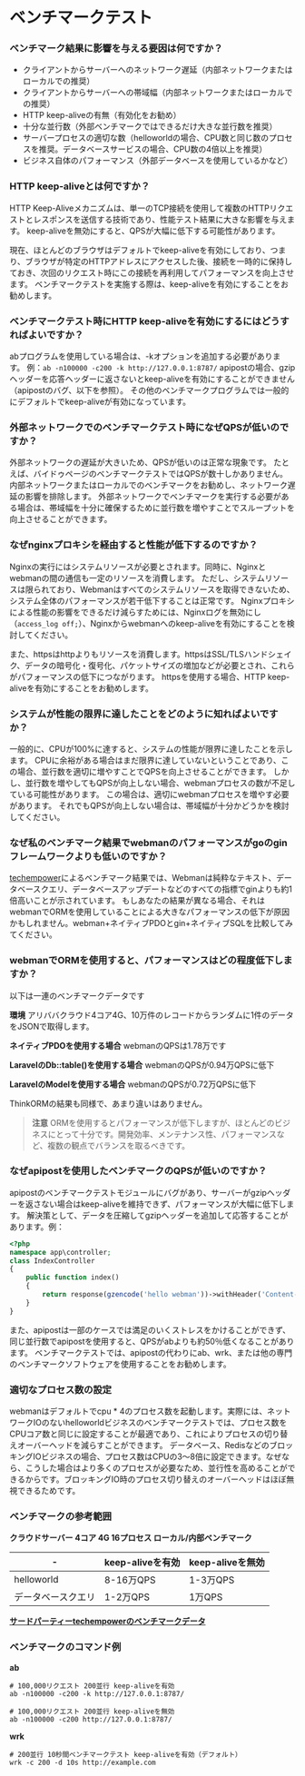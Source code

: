 # ベンチマークテスト

### ベンチマーク結果に影響を与える要因は何ですか？
- クライアントからサーバーへのネットワーク遅延（内部ネットワークまたはローカルでの推奨）
- クライアントからサーバーへの帯域幅（内部ネットワークまたはローカルでの推奨）
- HTTP keep-aliveの有無（有効化をお勧め）
- 十分な並行数（外部ベンチマークではできるだけ大きな並行数を推奨）
- サーバープロセスの適切な数（helloworldの場合、CPU数と同じ数のプロセスを推奨。データベースサービスの場合、CPU数の4倍以上を推奨）
- ビジネス自体のパフォーマンス（外部データベースを使用しているかなど）

### HTTP keep-aliveとは何ですか？
HTTP Keep-Aliveメカニズムは、単一のTCP接続を使用して複数のHTTPリクエストとレスポンスを送信する技術であり、性能テスト結果に大きな影響を与えます。 keep-aliveを無効にすると、QPSが大幅に低下する可能性があります。

現在、ほとんどのブラウザはデフォルトでkeep-aliveを有効にしており、つまり、ブラウザが特定のHTTPアドレスにアクセスした後、接続を一時的に保持しておき、次回のリクエスト時にこの接続を再利用してパフォーマンスを向上させます。
ベンチマークテストを実施する際は、keep-aliveを有効にすることをお勧めします。

### ベンチマークテスト時にHTTP keep-aliveを有効にするにはどうすればよいですか？
abプログラムを使用している場合は、-kオプションを追加する必要があります。 例：`ab -n100000 -c200 -k http://127.0.0.1:8787/`
apipostの場合、gzipヘッダーを応答ヘッダーに返さないとkeep-aliveを有効にすることができません（apipostのバグ、以下を参照）。
その他のベンチマークプログラムでは一般的にデフォルトでkeep-aliveが有効になっています。

### 外部ネットワークでのベンチマークテスト時になぜQPSが低いのですか？
外部ネットワークの遅延が大きいため、QPSが低いのは正常な現象です。 たとえば、バイドゥページのベンチマークテストではQPSが数十しかありません。
内部ネットワークまたはローカルでのベンチマークをお勧めし、ネットワーク遅延の影響を排除します。
外部ネットワークでベンチマークを実行する必要がある場合は、帯域幅を十分に確保するために並行数を増やすことでスループットを向上させることができます。

### なぜnginxプロキシを経由すると性能が低下するのですか？
Nginxの実行にはシステムリソースが必要とされます。同時に、Nginxとwebmanの間の通信も一定のリソースを消費します。
ただし、システムリソースは限られており、Webmanはすべてのシステムリソースを取得できないため、システム全体のパフォーマンスが若干低下することは正常です。
Nginxプロキシによる性能の影響をできるだけ減らすためには、Nginxログを無効にし（`access_log off;`）、Nginxからwebmanへのkeep-aliveを有効にすることを検討してください。

また、httpsはhttpよりもリソースを消費します。httpsはSSL/TLSハンドシェイク、データの暗号化・復号化、パケットサイズの増加などが必要とされ、これらがパフォーマンスの低下につながります。
httpsを使用する場合、HTTP keep-aliveを有効にすることをお勧めします。

### システムが性能の限界に達したことをどのように知ればよいですか？
一般的に、CPUが100%に達すると、システムの性能が限界に達したことを示します。 CPUに余裕がある場合はまだ限界に達していないということであり、この場合、並行数を適切に増やすことでQPSを向上させることができます。
しかし、並行数を増やしてもQPSが向上しない場合、webmanプロセスの数が不足している可能性があります。 この場合は、適切にwebmanプロセスを増やす必要があります。 それでもQPSが向上しない場合は、帯域幅が十分かどうかを検討してください。

### なぜ私のベンチマーク結果でwebmanのパフォーマンスがgoのginフレームワークよりも低いのですか？
[techempower](https://www.techempower.com/benchmarks/#section=data-r21&hw=ph&test=db&l=zijnjz-6bj&a=2&f=1ekg-cbcw-2t4w-27wr68-pc0-iv9slc-0-1ekgw-39g-kxs00-o0zk-5jsetl-2x8doc-2)によるベンチマーク結果では、Webmanは純粋なテキスト、データベースクエリ、データベースアップデートなどのすべての指標でginよりも約1倍高いことが示されています。
もしあなたの結果が異なる場合、それはwebmanでORMを使用していることによる大きなパフォーマンスの低下が原因かもしれません。webman+ネイティブPDOとgin+ネイティブSQLを比較してみてください。

###	webmanでORMを使用すると、パフォーマンスはどの程度低下しますか？
以下は一連のベンチマークデータです

**環境**
アリババクラウド4コア4G、10万件のレコードからランダムに1件のデータをJSONで取得します。

**ネイティブPDOを使用する場合**
webmanのQPSは1.78万です

**LaravelのDb::table()を使用する場合**
webmanのQPSが0.94万QPSに低下

**LaravelのModelを使用する場合**
webmanのQPSが0.72万QPSに低下

ThinkORMの結果も同様で、あまり違いはありません。

> **注意**
> ORMを使用するとパフォーマンスが低下しますが、ほとんどのビジネスにとって十分です。開発効率、メンテナンス性、パフォーマンスなど、複数の観点でバランスを取るべきです。

### なぜapipostを使用したベンチマークのQPSが低いのですか？
apipostのベンチマークテストモジュールにバグがあり、サーバーがgzipヘッダーを返さない場合はkeep-aliveを維持できず、パフォーマンスが大幅に低下します。
解決策として、データを圧縮してgzipヘッダーを追加して応答することがあります。例：
```php
<?php
namespace app\controller;
class IndexController
{
    public function index()
    {
        return response(gzencode('hello webman'))->withHeader('Content-Encoding', 'gzip');
    }
}
```
また、apipostは一部のケースでは満足のいくストレスをかけることができず、同じ並行数でapipostを使用すると、QPSがabよりも約50％低くなることがあります。
ベンチマークテストでは、apipostの代わりにab、wrk、または他の専門のベンチマークソフトウェアを使用することをお勧めします。

### 適切なプロセス数の設定
webmanはデフォルトでcpu * 4のプロセス数を起動します。実際には、ネットワークIOのないhelloworldビジネスのベンチマークテストでは、プロセス数をCPUコア数と同じに設定することが最適であり、これによりプロセスの切り替えオーバーヘッドを減らすことができます。
データベース、RedisなどのブロッキングIOビジネスの場合、プロセス数はCPUの3〜8倍に設定できます。なぜなら、こうした場合はより多くのプロセスが必要なため、並行性を高めることができるからです。ブロッキングIO時のプロセス切り替えのオーバーヘッドはほぼ無視できるためです。

### ベンチマークの参考範囲

**クラウドサーバー 4コア 4G 16プロセス ローカル/内部ベンチマーク**

| - | keep-aliveを有効 | keep-aliveを無効 |
|--|-----|-----|
| helloworld | 8-16万QPS | 1-3万QPS |
| データベースクエリ | 1-2万QPS | 1万QPS |

[**サードパーティーtechempowerのベンチマークデータ**](https://www.techempower.com/benchmarks/#section=data-r21&l=zik073-6bj&test=db)


### ベンチマークのコマンド例

**ab**
```
# 100,000リクエスト 200並行 keep-aliveを有効
ab -n100000 -c200 -k http://127.0.0.1:8787/

# 100,000リクエスト 200並行 keep-aliveを無効
ab -n100000 -c200 http://127.0.0.1:8787/
```

**wrk**
```
# 200並行 10秒間ベンチマークテスト keep-aliveを有効（デフォルト）
wrk -c 200 -d 10s http://example.com
```
